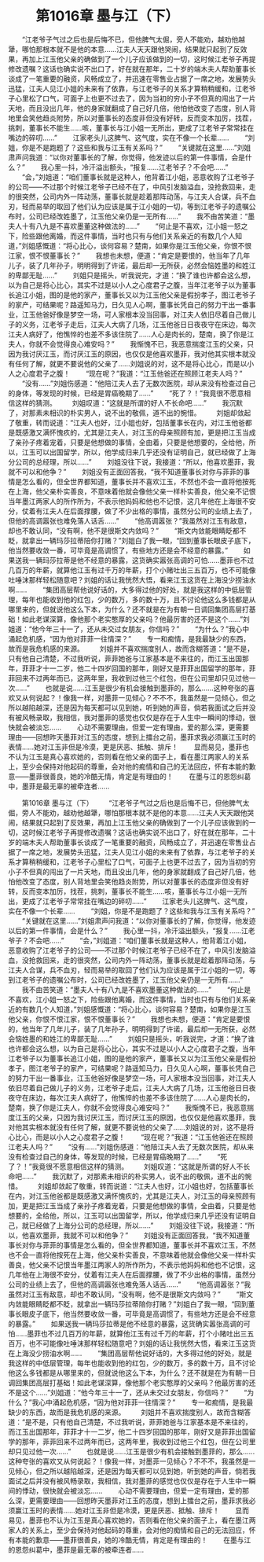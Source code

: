 # 　　第1016章 墨与江（下）
　　“江老爷子气过之后也是后悔不已，但他脾气太倔，旁人不能劝，越劝他越犟，哪怕那根本就不是他的本意……江夫人天天跟他哭闹，结果就只起到了反效果，再加上江玉他父亲的确做到了一个儿子应该做到的一切，这时候江老爷子再提修改遗嘱？这话也确实说不出口了，好在就在那年，二十岁的端木夫人帮助董事长谈成了一笔重要的融资，风畅成立了，并迅速在零售业占据了一席之地，发展势头迅猛，江夫人见江小姐的未来有了依靠，与江老爷子的关系才算稍稍缓和，江老爷子心里松了口气，可面子上也更不过去了，因为当初的穷小子不但真的闯出了一片天地，而且没出几年，他的身家就翻成了自己好几倍，他怕他改变了态度，别人背地里会笑他趋炎附势，所以对董事长的态度非但没有好转，反而变本加厉，找茬，挑刺，董事长不能生……咳，董事长与江小姐一无所出，更成了江老爷子常常挂在嘴边的碎叨……”
　　江家老头儿这脾气、这气度，实在不像一个长辈……
　　“刘姐，你是不是跑题了？这些和我与江玉有关系吗？”
　　“关键就在这里……”刘姐肃声问我道：“以你对董事长的了解，你觉得，他发迹以后的第一件事情，会是什么？”
　　我心里一抖，冷汗溢出额头，“报复……江老爷子？不会吧……”
　　“会，”刘姐道：“咱们董事长就是这种人，他背着江小姐，恶意收购了江老爷子的公司——不过那个时候江老爷子已经不在了，中风引发脑溢血，没抢救回来，走的很突然，公司内外一阵动荡，董事长就是趁着那阵动荡，与江夫人合谋，兵不血刃，轻而易举的取回了他们认为应该是属于江小姐的一切，等到江老爷子的遗嘱公布时，公司已经改姓墨了，江玉他父亲仍是一无所有……”
　　我不由苦笑道：“墨夫人十有八九是不喜欢墨董这种做法的……”
　　“何止是不喜欢，江小姐一怒之下，险些跟他离婚，而这件事情，当时也只有与他们关系亲近的有数几个人知道，”刘姐感慨道：“将心比心，谈何容易？楚南，如果你是江玉他父亲，你恨不恨江家，恨不恨董事长？”
　　我想也未想，便道：“肯定是要恨的，他当年了几年儿子，装了几年孙子，明明得到了许诺，最后却一无所获，必然会恼姓墨的和姓江的卑鄙无耻……”
　　刘姐只是摇头，听我说完，才道：“换了谁也许都会这么想，以为自己是将心比心，其实不过是以小人之心度君子之腹，当年江老爷子以为董事长追江小姐，图的是他的家产，董事长又以为江玉他父亲是假扮孝子，图江老爷子的家产，可结果呢？路遥知马力，日久见人心啊，董事长凭自己的努力干出一番事业，江玉他爸好像是梦空一场，可人家根本没当回事，对江夫人依旧尽着自己做儿子的义务，江老爷子走后，江夫人大病了几场，江玉他爸日日夜夜守在床边，每次江夫人病好了，他憔悴的也差不多该住院了……人心是肉长的，楚南，换了你是江夫人，你就不会觉得良心难安吗？”
　　我惭愧不已，我恶意揣度江玉的父亲，只因为我讨厌江玉，而讨厌江玉的原因，也仅仅是他喜欢墨菲，我对他其实根本就没有任何了解，就更不要说他的父亲了……刘姐说的对，这不是将心比心，而是以小人之心度君子之腹！
　　“现在呢？”我道：“江玉他爸还在照顾江老夫人吗？”
　　“没有……”刘姐伤感道：“他陪江夫人去了无数次医院，却从来没有检查过自己的身体，等发现的时候，已经是胃癌晚期了……”
　　“死了？！”我竟很不愿意相信这样的猜测。
　　刘姐叹道：“这就是所谓的好人不长命吧……”
　　我沉默了，对那素未相识的朴实男人，说不出的敬佩，道不出的惋惜。
　　刘姐却敛起了敬重，转而说道：“江夫人也好，江小姐也好，包括董事长在内，对江玉他爸都是既感激又满怀愧疚的，尤其是江夫人，对江玉的母亲照顾有加，更是把江玉当成了亲孙子疼着宠着，只要是他想做的事情，全由着，只要是他想要的，全给他，所以，江玉可以出国留学，所以，他学成归来几乎还没有证明自己，就已经做了上海分公司的总经理，所以……”
　　刘姐没往下说，我接道：“所以，他喜欢墨菲，我就不可以和他争？”
　　刘姐没有正面回答我，“我不知道董事长对你与菲菲的事情是怎么看的，但全世界都知道，董事长并不喜欢江玉，不然也不会一直将他按死在上海，他父亲朴实善良，不意味着他就会像他父亲一样朴实善良，他父亲不记恨当年墨江两家人的所作所为，不表示他妈妈和他也不记恨，这几年他在上海很不安分，仗着有江夫人在后面撑腰，做了不少出格的事情，虽然分公司的业绩上去了，但他的高调嚣张也难免落人话舌……”
　　“他高调嚣张？”我虽然对江玉有敌意，却也不敢认同，“没有啊，他不是很斯文内敛吗？”
　　“斯文内敛能眼睛眨都不眨，就拿出一辆玛莎拉蒂陪你打赌？”刘姐白了我一眼，“回到董事长眼皮子底下，他当然要收敛一番，可毕竟是高调惯了，有些地方还是会不经意的暴露。”
　　如果送我一辆玛莎拉蒂是他不经意的暴露，这货确实嚣张高调的可怕……墨菲也不过几百万的年薪，就算他江玉有过千万的年薪，打个小赌吐出三五百万，也不可能像吐唾沫那样轻松随意吧？刘姐的话让我恍然大悟，看来江玉这货在上海没少捞油水啊……
　　“集团高层帮他说好话的，大多得过他的好处，就是我这样的中低层管理，每年也能收到他的红包，少的数万，多的数十万，且不讨论他这么多钱都是从哪里来的，但就说他这么下本，为什么？还不就是在为有朝一日调回集团高层打基础！如此老谋深算，像他那个老实憨厚的父亲吗？他最厉害的还不是这个……”刘姐道：“他今年三十一了，还从未交过女朋友，你信吗？”
　　“为什么？”我心中涌起危机感，“因为他对菲菲一往情深？”
　　专一和痴情，是我最缺少的东西，故而是我危机感的来源。
　　刘姐并不喜欢揣度别人，故而含糊答道：“是不是，只有他自己清楚，不过我听说，菲菲她爸与江家基本是不来往的，而江玉出国那年，菲菲才十一二岁，他二十四岁回国的那年，刚好又是菲菲出国留学的那年，菲菲回来不过两年而已，这两年里，我收到过他三个红包，但在公司里却只见过他一次……”
　　也就是说……江玉是很少有机会接触到墨菲的，那么……这种夸张的喜欢又从何说起？！像我一样，对墨菲一见倾心？不不不，我虽然是一见倾心，但之所以越陷越深，还是因为每天都可以见到她，听到她的声音，倘若我面试之后并没有被风畅录取，我相信，我对墨菲的感觉也仅仅是存在于人生中一瞬间的悸动，很快就会被淡忘……
　　心动不需要理由，但爱一定有理由，爱的那么深，更需要理由——回想昨天墨菲对江玉的态度，想到上擂台之前，墨菲求我必须赢江玉时的表情……她对江玉非但是冷漠，更是厌恶、抵触、排斥！
　　显而易见，墨菲也不认为江玉是真心喜欢她的，否则看在他父亲的面子上，看在墨江两家人的关系上，至少会保持对他起码的尊重，会对他的痴情和自己的无法回应，怀有本能的歉意——墨菲很善良，她的冷酷无情，肯定是有理由的！
　　在墨与江的恩怨纠葛中，墨菲是最无辜的被牵连者……

　　第1016章 墨与江（下）
　　“江老爷子气过之后也是后悔不已，但他脾气太倔，旁人不能劝，越劝他越犟，哪怕那根本就不是他的本意……江夫人天天跟他哭闹，结果就只起到了反效果，再加上江玉他父亲的确做到了一个儿子应该做到的一切，这时候江老爷子再提修改遗嘱？这话也确实说不出口了，好在就在那年，二十岁的端木夫人帮助董事长谈成了一笔重要的融资，风畅成立了，并迅速在零售业占据了一席之地，发展势头迅猛，江夫人见江小姐的未来有了依靠，与江老爷子的关系才算稍稍缓和，江老爷子心里松了口气，可面子上也更不过去了，因为当初的穷小子不但真的闯出了一片天地，而且没出几年，他的身家就翻成了自己好几倍，他怕他改变了态度，别人背地里会笑他趋炎附势，所以对董事长的态度非但没有好转，反而变本加厉，找茬，挑刺，董事长不能生……咳，董事长与江小姐一无所出，更成了江老爷子常常挂在嘴边的碎叨……”
　　江家老头儿这脾气、这气度，实在不像一个长辈……
　　“刘姐，你是不是跑题了？这些和我与江玉有关系吗？”
　　“关键就在这里……”刘姐肃声问我道：“以你对董事长的了解，你觉得，他发迹以后的第一件事情，会是什么？”
　　我心里一抖，冷汗溢出额头，“报复……江老爷子？不会吧……”
　　“会，”刘姐道：“咱们董事长就是这种人，他背着江小姐，恶意收购了江老爷子的公司——不过那个时候江老爷子已经不在了，中风引发脑溢血，没抢救回来，走的很突然，公司内外一阵动荡，董事长就是趁着那阵动荡，与江夫人合谋，兵不血刃，轻而易举的取回了他们认为应该是属于江小姐的一切，等到江老爷子的遗嘱公布时，公司已经改姓墨了，江玉他父亲仍是一无所有……”
　　我不由苦笑道：“墨夫人十有八九是不喜欢墨董这种做法的……”
　　“何止是不喜欢，江小姐一怒之下，险些跟他离婚，而这件事情，当时也只有与他们关系亲近的有数几个人知道，”刘姐感慨道：“将心比心，谈何容易？楚南，如果你是江玉他父亲，你恨不恨江家，恨不恨董事长？”
　　我想也未想，便道：“肯定是要恨的，他当年了几年儿子，装了几年孙子，明明得到了许诺，最后却一无所获，必然会恼姓墨的和姓江的卑鄙无耻……”
　　刘姐只是摇头，听我说完，才道：“换了谁也许都会这么想，以为自己是将心比心，其实不过是以小人之心度君子之腹，当年江老爷子以为董事长追江小姐，图的是他的家产，董事长又以为江玉他父亲是假扮孝子，图江老爷子的家产，可结果呢？路遥知马力，日久见人心啊，董事长凭自己的努力干出一番事业，江玉他爸好像是梦空一场，可人家根本没当回事，对江夫人依旧尽着自己做儿子的义务，江老爷子走后，江夫人大病了几场，江玉他爸日日夜夜守在床边，每次江夫人病好了，他憔悴的也差不多该住院了……人心是肉长的，楚南，换了你是江夫人，你就不会觉得良心难安吗？”
　　我惭愧不已，我恶意揣度江玉的父亲，只因为我讨厌江玉，而讨厌江玉的原因，也仅仅是他喜欢墨菲，我对他其实根本就没有任何了解，就更不要说他的父亲了……刘姐说的对，这不是将心比心，而是以小人之心度君子之腹！
　　“现在呢？”我道：“江玉他爸还在照顾江老夫人吗？”
　　“没有……”刘姐伤感道：“他陪江夫人去了无数次医院，却从来没有检查过自己的身体，等发现的时候，已经是胃癌晚期了……”
　　“死了？！”我竟很不愿意相信这样的猜测。
　　刘姐叹道：“这就是所谓的好人不长命吧……”
　　我沉默了，对那素未相识的朴实男人，说不出的敬佩，道不出的惋惜。
　　刘姐却敛起了敬重，转而说道：“江夫人也好，江小姐也好，包括董事长在内，对江玉他爸都是既感激又满怀愧疚的，尤其是江夫人，对江玉的母亲照顾有加，更是把江玉当成了亲孙子疼着宠着，只要是他想做的事情，全由着，只要是他想要的，全给他，所以，江玉可以出国留学，所以，他学成归来几乎还没有证明自己，就已经做了上海分公司的总经理，所以……”
　　刘姐没往下说，我接道：“所以，他喜欢墨菲，我就不可以和他争？”
　　刘姐没有正面回答我，“我不知道董事长对你与菲菲的事情是怎么看的，但全世界都知道，董事长并不喜欢江玉，不然也不会一直将他按死在上海，他父亲朴实善良，不意味着他就会像他父亲一样朴实善良，他父亲不记恨当年墨江两家人的所作所为，不表示他妈妈和他也不记恨，这几年他在上海很不安分，仗着有江夫人在后面撑腰，做了不少出格的事情，虽然分公司的业绩上去了，但他的高调嚣张也难免落人话舌……”
　　“他高调嚣张？”我虽然对江玉有敌意，却也不敢认同，“没有啊，他不是很斯文内敛吗？”
　　“斯文内敛能眼睛眨都不眨，就拿出一辆玛莎拉蒂陪你打赌？”刘姐白了我一眼，“回到董事长眼皮子底下，他当然要收敛一番，可毕竟是高调惯了，有些地方还是会不经意的暴露。”
　　如果送我一辆玛莎拉蒂是他不经意的暴露，这货确实嚣张高调的可怕……墨菲也不过几百万的年薪，就算他江玉有过千万的年薪，打个小赌吐出三五百万，也不可能像吐唾沫那样轻松随意吧？刘姐的话让我恍然大悟，看来江玉这货在上海没少捞油水啊……
　　“集团高层帮他说好话的，大多得过他的好处，就是我这样的中低层管理，每年也能收到他的红包，少的数万，多的数十万，且不讨论他这么多钱都是从哪里来的，但就说他这么下本，为什么？还不就是在为有朝一日调回集团高层打基础！如此老谋深算，像他那个老实憨厚的父亲吗？他最厉害的还不是这个……”刘姐道：“他今年三十一了，还从未交过女朋友，你信吗？”
　　“为什么？”我心中涌起危机感，“因为他对菲菲一往情深？”
　　专一和痴情，是我最缺少的东西，故而是我危机感的来源。
　　刘姐并不喜欢揣度别人，故而含糊答道：“是不是，只有他自己清楚，不过我听说，菲菲她爸与江家基本是不来往的，而江玉出国那年，菲菲才十一二岁，他二十四岁回国的那年，刚好又是菲菲出国留学的那年，菲菲回来不过两年而已，这两年里，我收到过他三个红包，但在公司里却只见过他一次……”
　　也就是说……江玉是很少有机会接触到墨菲的，那么……这种夸张的喜欢又从何说起？！像我一样，对墨菲一见倾心？不不不，我虽然是一见倾心，但之所以越陷越深，还是因为每天都可以见到她，听到她的声音，倘若我面试之后并没有被风畅录取，我相信，我对墨菲的感觉也仅仅是存在于人生中一瞬间的悸动，很快就会被淡忘……
　　心动不需要理由，但爱一定有理由，爱的那么深，更需要理由——回想昨天墨菲对江玉的态度，想到上擂台之前，墨菲求我必须赢江玉时的表情……她对江玉非但是冷漠，更是厌恶、抵触、排斥！
　　显而易见，墨菲也不认为江玉是真心喜欢她的，否则看在他父亲的面子上，看在墨江两家人的关系上，至少会保持对他起码的尊重，会对他的痴情和自己的无法回应，怀有本能的歉意——墨菲很善良，她的冷酷无情，肯定是有理由的！
　　在墨与江的恩怨纠葛中，墨菲是最无辜的被牵连者……
